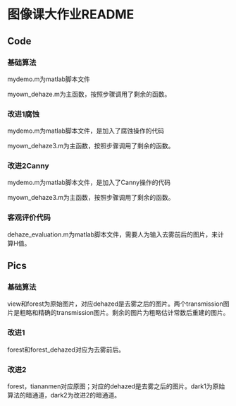 # 图像课大作业README

## Code

### 基础算法

mydemo.m为matlab脚本文件

myown_dehaze.m为主函数，按照步骤调用了剩余的函数。

### 改进1腐蚀

mydemo.m为matlab脚本文件，是加入了腐蚀操作的代码

myown_dehaze3.m为主函数，按照步骤调用了剩余的函数。

### 改进2Canny

mydemo.m为matlab脚本文件，是加入了Canny操作的代码

myown_dehaze3.m为主函数，按照步骤调用了剩余的函数。

### 客观评价代码

dehaze_evaluation.m为matlab脚本文件，需要人为输入去雾前后的图片，来计算H值。

## Pics

### 基础算法

view和forest为原始图片，对应dehazed是去雾之后的图片。两个transmission图片是粗略和精确的transmission图片。剩余的图片为粗略估计常数后重建的图片。



### 改进1

forest和forest_dehazed对应为去雾前后。



### 改进2

forest，tiananmen对应原图；对应的dehazed是去雾之后的图片。dark1为原始算法的暗通道，dark2为改进2的暗通道。